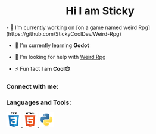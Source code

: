 <h1 align="center">Hi I am Sticky</h1>
- 🔭 I’m currently working on [on a game named weird Rpg](https://github.com/StickyCoolDev/Weird-Rpg)

- 🌱 I’m currently learning **Godot**

- 🤝 I’m looking for help with [Weird Rpg](https://github.com/StickyCoolDev/Weird-Rpg)

- ⚡ Fun fact **I am Cool😎**

<h3 align="left">Connect with me:</h3>
<p align="left">
</p>

<h3 align="left">Languages and Tools:</h3>
<p align="left"> <a href="https://www.w3schools.com/css/" target="_blank" rel="noreferrer"> <img src="https://raw.githubusercontent.com/devicons/devicon/master/icons/css3/css3-original-wordmark.svg" alt="css3" width="40" height="40"/> </a> <a href="https://www.w3.org/html/" target="_blank" rel="noreferrer"> <img src="https://raw.githubusercontent.com/devicons/devicon/master/icons/html5/html5-original-wordmark.svg" alt="html5" width="40" height="40"/> </a> <a href="https://www.python.org" target="_blank" rel="noreferrer"> <img src="https://raw.githubusercontent.com/devicons/devicon/master/icons/python/python-original.svg" alt="python" width="40" height="40"/> </a> </p>
